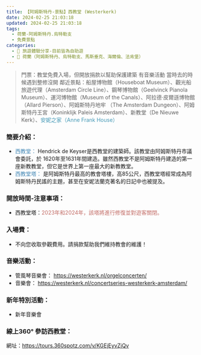 ```yaml
---
title: 【阿姆斯特丹-景點】西教堂 (Westerkerk) 
date: 2024-02-25 21:03:18
updated: 2024-02-25 21:03:18
tags:
  - 荷蘭-阿姆斯特丹.烏特勒支
  - 免費景點      
categories: 
  - 🌴 旅遊體驗分享-目前皆為自助遊
  - 🥥 荷蘭（阿姆斯特丹、烏特勒支、馬斯垂克、海爾倫、法肯堡）
---
```

>門票：教堂免費入場，但開放捐款以幫助保護建築
>有音樂活動
>當時去的時候遇到整修沒開
鄰近景點：船屋博物館（Houseboat Museum）、觀光船旅遊代理（Amsterdam Circle Line）、鋼琴博物館（Geelvinck Pianola Museum）、運河博物館（Museum of the Canals）、阿拉德·皮爾遜博物館（Allard Pierson）、阿姆斯特丹地牢
（The Amsterdam Dungeon）、阿姆斯特丹王宮（Koninklijk Paleis Amsterdam）、新教堂（De Nieuwe Kerk）、<font color=#4599B6>安妮之家（Anne Frank House）</font>
<!-- more -->
### 簡要介紹：
+ <font color=#4287B5>西教堂：</font> 
Hendrick de Keyser是西教堂的建築師。該教堂由阿姆斯特丹市議會委託，於 1620年至1631年間建造。雖然西教堂不是阿姆斯特丹建造的第一座新教教堂，但它是世界上第一座最大的新教教堂。
+ <font color=#4287B5>西教堂塔：</font> 
是阿姆斯特丹最高的教會塔樓，高85公尺，西教堂塔經常成為阿姆斯特丹民謠的主題，甚至在安妮法蘭克著名的日記中也被提及。
### 開放時間-注意事項：
+ 西教堂塔：<font color=#c36d67>2023年和2024年，該塔將進行修復並對遊客關閉。</font>

### 入場費：
+ 不向您收取參觀費用。請捐款幫助我們維持教會的維護！

### 音樂活動：
+ 管風琴音樂會：
https://westerkerk.nl/orgelconcerten/
+ 音樂會：
https://westerkerk.nl/concertseries-westerkerk-amsterdam/
 
### 新年特別活動：
+ 新年音樂會

### 線上360° 參訪西教堂：
網址：https://tours.360spotz.com/v/KGEjEyvZjQv
